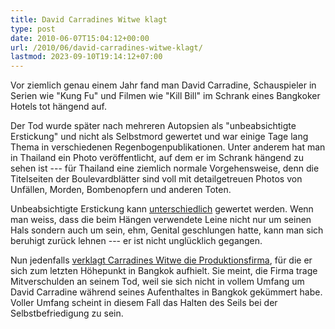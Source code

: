 ```yaml
---
title: David Carradines Witwe klagt
type: post
date: 2010-06-07T15:04:12+00:00
url: /2010/06/david-carradines-witwe-klagt/
lastmod: 2023-09-10T19:14:12+07:00
---
```

Vor ziemlich genau einem Jahr fand man David Carradine, Schauspieler in Serien wie "Kung Fu" und Filmen wie "Kill Bill" im Schrank eines Bangkoker Hotels tot hängend auf.

Der Tod wurde später nach mehreren Autopsien als "unbeabsichtigte Erstickung" und nicht als Selbstmord gewertet und war einige Tage lang Thema in verschiedenen Regenbogenpublikationen. Unter anderem hat man in Thailand ein Photo veröffentlicht, auf dem er im Schrank hängend zu sehen ist --- für Thailand eine ziemlich normale Vorgehensweise, denn die Titelseiten der Boulevardblätter sind voll mit detailgetreuen Photos von Unfällen, Morden, Bombenopfern und anderen Toten.

Unbeabsichtigte Erstickung kann [unterschiedlich][1] gewertet werden. Wenn man weiss, dass die beim Hängen verwendete Leine nicht nur um seinen Hals sondern auch um sein, ehm, Genital geschlungen hatte, kann man sich beruhigt zurück lehnen --- er ist nicht unglücklich gegangen.

Nun jedenfalls [verklagt Carradines Witwe die Produktionsfirma][2], für die er sich zum letzten Höhepunkt in Bangkok aufhielt. Sie meint, die Firma trage Mitverschulden an seinem Tod, weil sie sich nicht in vollem Umfang um David Carradine während seines Aufenthaltes in Bangkok gekümmert habe. Voller Umfang scheint in diesem Fall das Halten des Seils bei der Selbstbefriedigung zu sein.

 [1]: http://en.wikipedia.org/wiki/Erotic_asphyxiation
 [2]: http://www.eonline.com/uberblog/b184174_david_carradines_widow_blames.html
